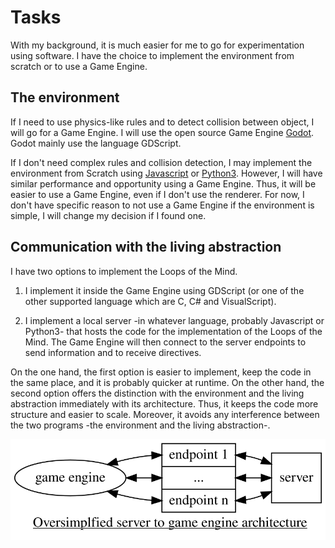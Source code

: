 # Tasks

With my background, it is much easier for me to go for experimentation using software. I have the choice to implement the environment from scratch or to use a Game Engine.

## The environment

If I need to use physics-like rules and to detect collision between object, I will go for a Game Engine. I will use the open source Game Engine [Godot](https://godotengine.org). Godot mainly use the language GDScript.

If I don't need complex rules and collision detection, I may implement the environment from Scratch using [Javascript](https://developer.mozilla.org/en-US/docs/Web/JavaScript) or [Python3](https://docs.python.org/3.9/). However, I will have similar performance and opportunity using a Game Engine. Thus, it will be easier to use a Game Engine, even if I don't use the renderer. For now, I don't have specific reason to not use a Game Engine if the environment is simple, I will change my decision if I found one.

## Communication with the living abstraction

I have two options to implement the Loops of the Mind.

1. I implement it inside the Game Engine using GDScript (or one of the other supported language which are C, C# and VisualScript).

2. I implement a local server -in whatever language, probably Javascript or Python3- that hosts the code for the implementation of the Loops of the Mind. The Game Engine will then connect to the server endpoints to send information and to receive directives.

On the one hand, the first option is easier to implement, keep the code in the same place, and it is probably quicker at runtime. On the other hand, the second option offers the distinction with the environment and the living abstraction immediately with its architecture. Thus, it keeps the code more structure and easier to scale. Moreover, it avoids any interference between the two programs -the environment and the living abstraction-.

![server to game engine](../diagrams-output/server-to-gameengine.svg)
